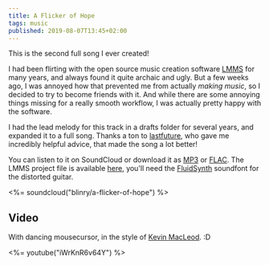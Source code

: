 ```yaml
---
title: A Flicker of Hope
tags: music
published: 2019-08-07T13:45+02:00
---
```


This is the second full song I ever created!

I had been flirting with the open source music creation software [LMMS](http://lmms.io) for many years, and always found it quite archaic and ugly. But a few weeks ago, I was annoyed how that prevented me from actually *making music*, so I decided to try to become friends with it. And while there are some annoying things missing for a really smooth workflow, I was actually pretty happy with the software.

I had the lead melody for this track in a drafts folder for several years, and expanded it to a full song. Thanks a ton to [lastfuture](https://broken.graphics/@alinanorakari), who gave me incredibly helpful advice, that made the song a lot better!

You can listen to it on SoundCloud or download it as [MP3](a-flicker-of-hope.mp3) or [FLAC](a-flicker-of-hope.flac). The LMMS project file is available [here](a-flicker-of-hope.mmpz), you'll need the [FluidSynth](http://www.fluidsynth.org) soundfont for the distorted guitar.

<%= soundcloud("blinry/a-flicker-of-hope") %>

## Video

With dancing mousecursor, in the style of [Kevin MacLeod](https://incompetech.com). :D

<%= youtube("iWrKnR6v64Y") %>
